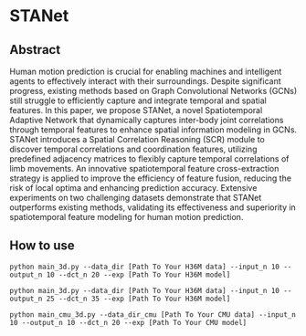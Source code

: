 # STANet
## Abstract
Human motion prediction is crucial for enabling machines and intelligent agents to effectively interact with their surroundings. Despite significant progress, existing methods based on Graph Convolutional Networks (GCNs) still struggle to efficiently capture and integrate temporal and spatial features. In this paper, we propose STANet, a novel Spatiotemporal Adaptive Network that dynamically captures inter-body joint correlations through temporal features to enhance spatial information modeling in GCNs. STANet introduces a Spatial Correlation Reasoning (SCR) module to discover temporal correlations and coordination features, utilizing predefined adjacency matrices to flexibly capture temporal correlations of limb movements. An innovative spatiotemporal feature cross-extraction strategy is applied to improve the efficiency of feature fusion, reducing the risk of local optima and enhancing prediction accuracy. Extensive experiments on two challenging datasets demonstrate that STANet outperforms existing methods, validating its effectiveness and superiority in spatiotemporal feature modeling for human motion prediction.

## How to use
```
python main_3d.py --data_dir [Path To Your H36M data] --input_n 10 --output_n 10 --dct_n 20 --exp [Path To Your H36M model]
```
```
python main_3d.py --data_dir [Path To Your H36M data] --input_n 10 --output_n 25 --dct_n 35 --exp [Path To Your H36M model]
```
```
python main_cmu_3d.py --data_dir_cmu [Path To Your CMU data] --input_n 10 --output_n 10 --dct_n 20 --exp [Path To Your CMU model]
```
